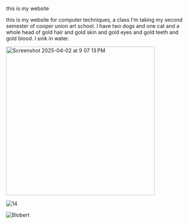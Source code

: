 this is my website

this is my website for computer techniques, a class I'm taking my second semester of cooper union art school. I have two dogs and one cat and a whole head of gold hair and gold skin and gold eyes and gold teeth and gold blood. I sink in water.



<img width="407" alt="Screenshot 2025-04-02 at 9 07 13 PM" src="https://github.com/user-attachments/assets/7fa8c021-82ae-406e-a943-291aae00393e" />



![14](https://github.com/user-attachments/assets/88575d86-1c4f-48ca-8599-c3598485baa2)




![Blobert](https://github.com/user-attachments/assets/fd063d4a-7f2a-42e6-8662-228c59c55680)




